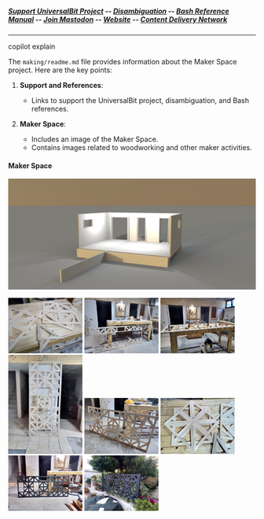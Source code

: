 ##### [Support UniversalBit Project](https://github.com/universalbit-dev/universalbit-dev/tree/main/support) -- [Disambiguation](https://en.wikipedia.org/wiki/Wikipedia:Disambiguation) -- [Bash Reference Manual](https://www.gnu.org/software/bash/manual/html_node/index.html) -- [Join Mastodon](https://mastodon.social/invite/wTHp2hSD) -- [Website](https://www.universalbit.it/) -- [Content Delivery Network](https://universalbitcdn.it/)
---

copilot explain

The `making/readme.md` file provides information about the Maker Space project. Here are the key points:

1. **Support and References**:
   - Links to support the UniversalBit project, disambiguation, and Bash references.

2. **Maker Space**:
   - Includes an image of the Maker Space.
   - Contains images related to woodworking and other maker activities.

#### Maker Space
<img src="https://github.com/universalbit-dev/universalbit-dev/blob/main/making/images/maker_space.png" width="auto" />

<img src="https://github.com/universalbit-dev/universalbit-dev/blob/main/making/images/woodwork/IMG-20230527-WA0000woodworking.jpg" width="30%"></img> <img src="https://github.com/universalbit-dev/universalbit-dev/blob/main/making/images/woodwork/IMG-20230527-WA0001woodworking.jpg" width="30%"></img> <img src="https://github.com/universalbit-dev/universalbit-dev/blob/main/making/images/woodwork/IMG-20230527-WA0004woodworking.jpg" width="30%"></img> <img src="https://github.com/universalbit-dev/universalbit-dev/blob/main/making/images/woodwork/IMG-20230527-WA0005woodworking.jpg" width="30%"></img> <img src="https://github.com/universalbit-dev/universalbit-dev/blob/main/making/images/woodwork/IMG-20230527-WA0006woodworking.jpg" width="30%"></img> <img src="https://github.com/universalbit-dev/universalbit-dev/blob/main/making/images/woodwork/IMG-20230527-WA0007woodworking.jpg" width="30%"></img> <img src="https://github.com/universalbit-dev/universalbit-dev/blob/main/making/images/woodwork/IMG-20230605-WA0000woodworking.jpg" width="30%"></img> <img src="https://github.com/universalbit-dev/universalbit-dev/blob/main/making/images/woodwork/IMG-20230611-WA0001woodworking.jpg" width="30%"></img>
